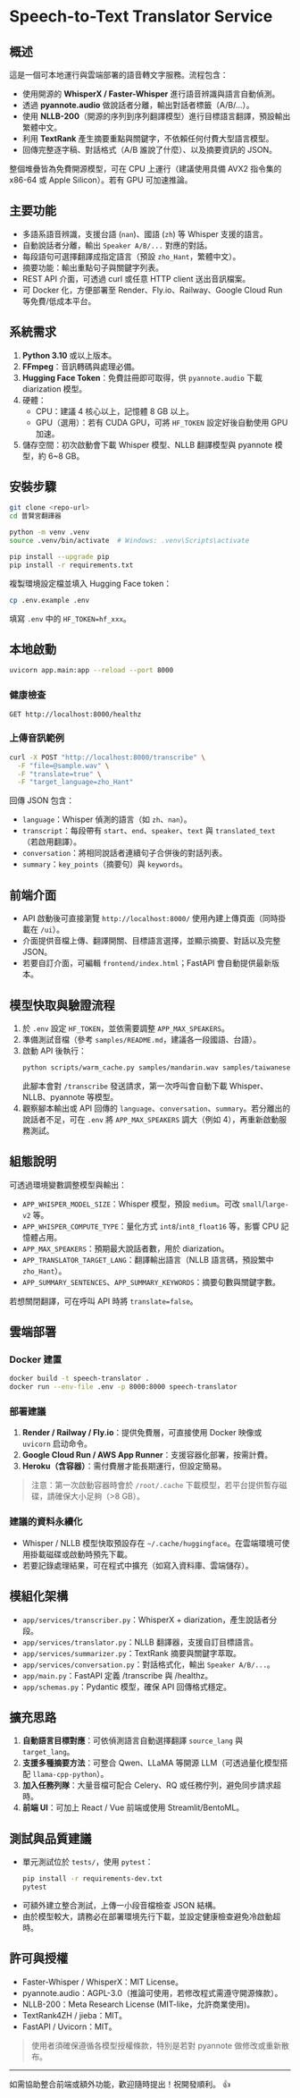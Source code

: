 # Speech-to-Text Translator Service

## 概述
這是一個可本地運行與雲端部署的語音轉文字服務。流程包含：
- 使用開源的 **WhisperX / Faster-Whisper** 進行語音辨識與語言自動偵測。
- 透過 **pyannote.audio** 做說話者分離，輸出對話者標籤（A/B/...）。
- 使用 **NLLB-200**（開源的序列到序列翻譯模型）進行目標語言翻譯，預設輸出繁體中文。
- 利用 **TextRank** 產生摘要重點與關鍵字，不依賴任何付費大型語言模型。
- 回傳完整逐字稿、對話格式（A/B 誰說了什麼）、以及摘要資訊的 JSON。

整個堆疊皆為免費開源模型，可在 CPU 上運行（建議使用具備 AVX2 指令集的 x86-64 或 Apple Silicon）。若有 GPU 可加速推論。

## 主要功能
- 多語系語音辨識，支援台語 (`nan`)、國語 (`zh`) 等 Whisper 支援的語言。
- 自動說話者分離，輸出 `Speaker A/B/...` 對應的對話。
- 每段語句可選擇翻譯成指定語言（預設 `zho_Hant`，繁體中文）。
- 摘要功能：輸出重點句子與關鍵字列表。
- REST API 介面，可透過 curl 或任意 HTTP client 送出音訊檔案。
- 可 Docker 化，方便部署至 Render、Fly.io、Railway、Google Cloud Run 等免費/低成本平台。

## 系統需求
1. **Python 3.10** 或以上版本。
2. **FFmpeg**：音訊轉碼與處理必備。
3. **Hugging Face Token**：免費註冊即可取得，供 `pyannote.audio` 下載 diarization 模型。
4. 硬體：
   - CPU：建議 4 核心以上，記憶體 8 GB 以上。
   - GPU（選用）：若有 CUDA GPU，可將 `HF_TOKEN` 設定好後自動使用 GPU 加速。
5. 儲存空間：初次啟動會下載 Whisper 模型、NLLB 翻譯模型與 pyannote 模型，約 6~8 GB。

## 安裝步驟
```bash
git clone <repo-url>
cd 普賢宮翻譯器

python -m venv .venv
source .venv/bin/activate  # Windows: .venv\Scripts\activate

pip install --upgrade pip
pip install -r requirements.txt
```

複製環境設定檔並填入 Hugging Face token：
```bash
cp .env.example .env
```
填寫 `.env` 中的 `HF_TOKEN=hf_xxx`。

## 本地啟動
```bash
uvicorn app.main:app --reload --port 8000
```

### 健康檢查
```
GET http://localhost:8000/healthz
```

### 上傳音訊範例
```bash
curl -X POST "http://localhost:8000/transcribe" \
  -F "file=@sample.wav" \
  -F "translate=true" \
  -F "target_language=zho_Hant"
```

回傳 JSON 包含：
- `language`：Whisper 偵測的語言（如 `zh`、`nan`）。
- `transcript`：每段帶有 `start`、`end`、`speaker`、`text` 與 `translated_text`（若啟用翻譯）。
- `conversation`：將相同說話者連續句子合併後的對話列表。
- `summary`：`key_points`（摘要句）與 `keywords`。

## 前端介面
- API 啟動後可直接瀏覽 `http://localhost:8000/` 使用內建上傳頁面（同時掛載在 `/ui`）。
- 介面提供音檔上傳、翻譯開關、目標語言選擇，並顯示摘要、對話以及完整 JSON。
- 若要自訂介面，可編輯 `frontend/index.html`；FastAPI 會自動提供最新版本。

## 模型快取與驗證流程
1. 於 `.env` 設定 `HF_TOKEN`，並依需要調整 `APP_MAX_SPEAKERS`。
2. 準備測試音檔（參考 `samples/README.md`，建議各一段國語、台語）。
3. 啟動 API 後執行：
   ```bash
   python scripts/warm_cache.py samples/mandarin.wav samples/taiwanese.wav
   ```
   此腳本會對 `/transcribe` 發送請求，第一次呼叫會自動下載 Whisper、NLLB、pyannote 等模型。
4. 觀察腳本輸出或 API 回傳的 `language`、`conversation`、`summary`。若分離出的說話者不足，可在 `.env` 將 `APP_MAX_SPEAKERS` 調大（例如 4），再重新啟動服務測試。

## 組態說明
可透過環境變數調整模型與輸出：
- `APP_WHISPER_MODEL_SIZE`：Whisper 模型，預設 `medium`。可改 `small`/`large-v2` 等。
- `APP_WHISPER_COMPUTE_TYPE`：量化方式 `int8`/`int8_float16` 等，影響 CPU 記憶體占用。
- `APP_MAX_SPEAKERS`：預期最大說話者數，用於 diarization。
- `APP_TRANSLATOR_TARGET_LANG`：翻譯輸出語言（NLLB 語言碼，預設繁中 `zho_Hant`）。
- `APP_SUMMARY_SENTENCES`、`APP_SUMMARY_KEYWORDS`：摘要句數與關鍵字數。

若想關閉翻譯，可在呼叫 API 時將 `translate=false`。

## 雲端部署
### Docker 建置
```bash
docker build -t speech-translator .
docker run --env-file .env -p 8000:8000 speech-translator
```

### 部署建議
1. **Render / Railway / Fly.io**：提供免費層，可直接使用 Docker 映像或 `uvicorn` 启动命令。
2. **Google Cloud Run / AWS App Runner**：支援容器化部署，按需計費。
3. **Heroku（含容器）**：需付費層才能長期運行，但設定簡易。

> 注意：第一次啟動容器時會於 `/root/.cache` 下載模型，若平台提供暫存磁碟，請確保大小足夠（>8 GB）。

### 建議的資料永續化
- Whisper / NLLB 模型快取預設存在 `~/.cache/huggingface`。在雲端環境可使用掛載磁碟或啟動時預先下載。
- 若要記錄處理結果，可在程式中擴充（如寫入資料庫、雲端儲存）。

## 模組化架構
- `app/services/transcriber.py`：WhisperX + diarization，產生說話者分段。
- `app/services/translator.py`：NLLB 翻譯器，支援自訂目標語言。
- `app/services/summarizer.py`：TextRank 摘要與關鍵字萃取。
- `app/services/conversation.py`：對話格式化，輸出 `Speaker A/B/...`。
- `app/main.py`：FastAPI 定義 /transcribe 與 /healthz。
- `app/schemas.py`：Pydantic 模型，確保 API 回傳格式穩定。

## 擴充思路
1. **自動語言目標對應**：可依偵測語言自動選擇翻譯 `source_lang` 與 `target_lang`。
2. **支援多種摘要方法**：可整合 Qwen、LLaMA 等開源 LLM（可透過量化模型搭配 `llama-cpp-python`）。
3. **加入任務列隊**：大量音檔可配合 Celery、RQ 或任務佇列，避免同步請求超時。
4. **前端 UI**：可加上 React / Vue 前端或使用 Streamlit/BentoML。

## 測試與品質建議
- 單元測試位於 `tests/`，使用 `pytest`：
  ```bash
  pip install -r requirements-dev.txt
  pytest
  ```
- 可額外建立整合測試，上傳一小段音檔檢查 JSON 結構。
- 由於模型較大，請務必在部署環境先行下載，並設定健康檢查避免冷啟動超時。

## 許可與授權
- Faster-Whisper / WhisperX：MIT License。
- pyannote.audio：AGPL-3.0（推論可使用，若修改程式需遵守開源條款）。
- NLLB-200：Meta Research License (MIT-like，允許商業使用)。
- TextRank4ZH / jieba：MIT。
- FastAPI / Uvicorn：MIT。

> 使用者須確保遵循各模型授權條款，特別是若對 pyannote 做修改或重新散布。

---

如需協助整合前端或額外功能，歡迎隨時提出！祝開發順利。 👍
